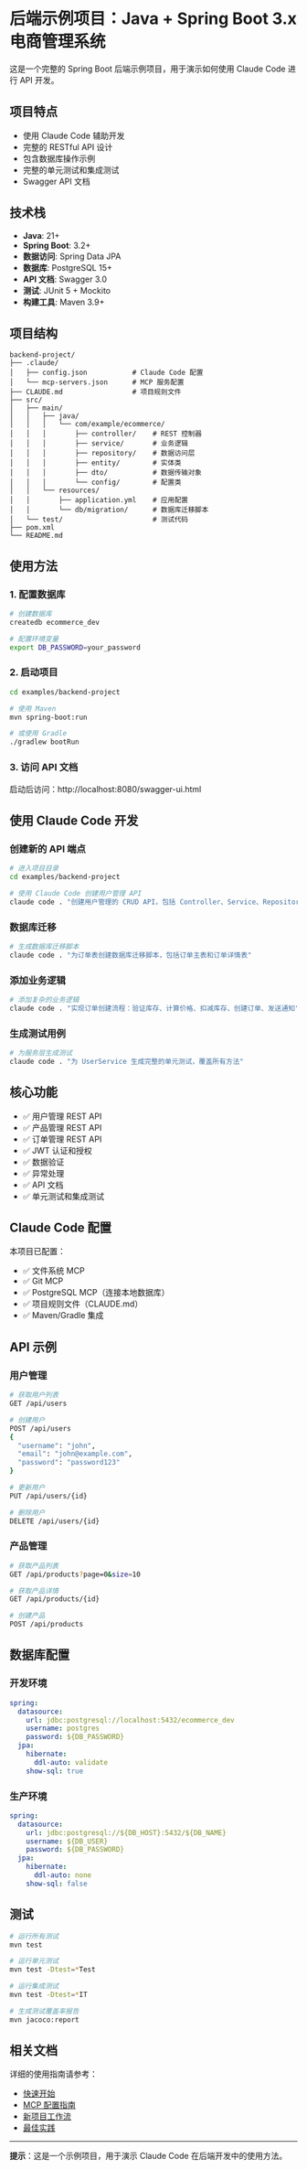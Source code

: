 # 后端示例项目：Java + Spring Boot 3.x 电商管理系统

这是一个完整的 Spring Boot 后端示例项目，用于演示如何使用 Claude Code 进行 API 开发。

## 项目特点

- 使用 Claude Code 辅助开发
- 完整的 RESTful API 设计
- 包含数据库操作示例
- 完整的单元测试和集成测试
- Swagger API 文档

## 技术栈

- **Java**: 21+
- **Spring Boot**: 3.2+
- **数据访问**: Spring Data JPA
- **数据库**: PostgreSQL 15+
- **API 文档**: Swagger 3.0
- **测试**: JUnit 5 + Mockito
- **构建工具**: Maven 3.9+

## 项目结构

```
backend-project/
├── .claude/
│   ├── config.json           # Claude Code 配置
│   └── mcp-servers.json      # MCP 服务配置
├── CLAUDE.md                 # 项目规则文件
├── src/
│   ├── main/
│   │   ├── java/
│   │   │   └── com/example/ecommerce/
│   │   │       ├── controller/    # REST 控制器
│   │   │       ├── service/       # 业务逻辑
│   │   │       ├── repository/    # 数据访问层
│   │   │       ├── entity/        # 实体类
│   │   │       ├── dto/           # 数据传输对象
│   │   │       └── config/        # 配置类
│   │   └── resources/
│   │       ├── application.yml    # 应用配置
│   │       └── db/migration/      # 数据库迁移脚本
│   └── test/                      # 测试代码
├── pom.xml
└── README.md
```

## 使用方法

### 1. 配置数据库

```bash
# 创建数据库
createdb ecommerce_dev

# 配置环境变量
export DB_PASSWORD=your_password
```

### 2. 启动项目

```bash
cd examples/backend-project

# 使用 Maven
mvn spring-boot:run

# 或使用 Gradle
./gradlew bootRun
```

### 3. 访问 API 文档

启动后访问：http://localhost:8080/swagger-ui.html

## 使用 Claude Code 开发

### 创建新的 API 端点

```bash
# 进入项目目录
cd examples/backend-project

# 使用 Claude Code 创建用户管理 API
claude code . "创建用户管理的 CRUD API，包括 Controller、Service、Repository 和对应的测试"
```

### 数据库迁移

```bash
# 生成数据库迁移脚本
claude code . "为订单表创建数据库迁移脚本，包括订单主表和订单详情表"
```

### 添加业务逻辑

```bash
# 添加复杂的业务逻辑
claude code . "实现订单创建流程：验证库存、计算价格、扣减库存、创建订单、发送通知"
```

### 生成测试用例

```bash
# 为服务层生成测试
claude code . "为 UserService 生成完整的单元测试，覆盖所有方法"
```

## 核心功能

- ✅ 用户管理 REST API
- ✅ 产品管理 REST API
- ✅ 订单管理 REST API
- ✅ JWT 认证和授权
- ✅ 数据验证
- ✅ 异常处理
- ✅ API 文档
- ✅ 单元测试和集成测试

## Claude Code 配置

本项目已配置：
- ✅ 文件系统 MCP
- ✅ Git MCP
- ✅ PostgreSQL MCP（连接本地数据库）
- ✅ 项目规则文件（CLAUDE.md）
- ✅ Maven/Gradle 集成

## API 示例

### 用户管理

```bash
# 获取用户列表
GET /api/users

# 创建用户
POST /api/users
{
  "username": "john",
  "email": "john@example.com",
  "password": "password123"
}

# 更新用户
PUT /api/users/{id}

# 删除用户
DELETE /api/users/{id}
```

### 产品管理

```bash
# 获取产品列表
GET /api/products?page=0&size=10

# 获取产品详情
GET /api/products/{id}

# 创建产品
POST /api/products
```

## 数据库配置

### 开发环境

```yaml
spring:
  datasource:
    url: jdbc:postgresql://localhost:5432/ecommerce_dev
    username: postgres
    password: ${DB_PASSWORD}
  jpa:
    hibernate:
      ddl-auto: validate
    show-sql: true
```

### 生产环境

```yaml
spring:
  datasource:
    url: jdbc:postgresql://${DB_HOST}:5432/${DB_NAME}
    username: ${DB_USER}
    password: ${DB_PASSWORD}
  jpa:
    hibernate:
      ddl-auto: none
    show-sql: false
```

## 测试

```bash
# 运行所有测试
mvn test

# 运行单元测试
mvn test -Dtest=*Test

# 运行集成测试
mvn test -Dtest=*IT

# 生成测试覆盖率报告
mvn jacoco:report
```

## 相关文档

详细的使用指南请参考：
- [快速开始](../../docs/01-quick-start.md)
- [MCP 配置指南](../../docs/03-mcp-setup.md)
- [新项目工作流](../../docs/11-new-project-workflow.md)
- [最佳实践](../../docs/13-best-practices.md)

---

**提示**：这是一个示例项目，用于演示 Claude Code 在后端开发中的使用方法。
